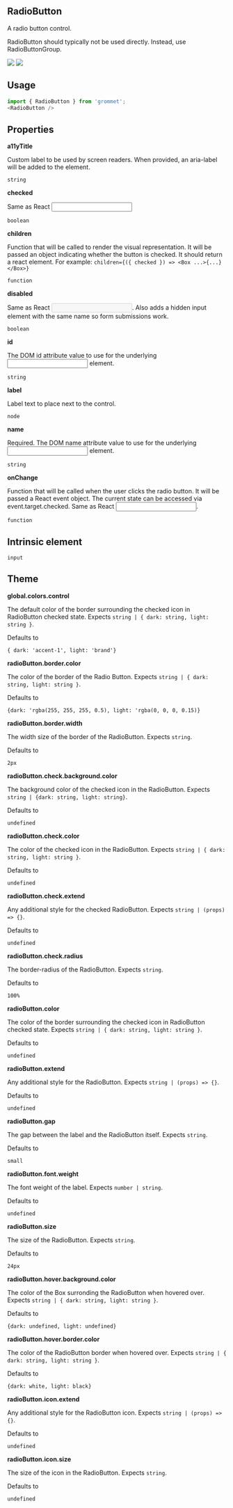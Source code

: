 ## RadioButton
A radio button control.

RadioButton should typically not be used directly.
      Instead, use RadioButtonGroup.

[![](https://cdn-images-1.medium.com/fit/c/120/120/1*TD1P0HtIH9zF0UEH28zYtw.png)](https://storybook.grommet.io/?selectedKind=RadioButton&full=0&addons=0&stories=1&panelRight=0) [![](https://codesandbox.io/static/img/play-codesandbox.svg)](https://codesandbox.io/s/github/grommet/grommet-sandbox?initialpath=radiobutton&module=%2Fsrc%2FRadioButton.js)
## Usage

```javascript
import { RadioButton } from 'grommet';
<RadioButton />
```

## Properties

**a11yTitle**

Custom label to be used by screen readers.
      When provided, an aria-label will be added to the element.

```
string
```

**checked**

Same as React <input checked={} />

```
boolean
```

**children**

Function that will be called to render the visual representation.
      It will be passed an object indicating whether the button is checked. It
      should return a react element.
      For example:
      `children={({ checked }) => <Box ...>{...}</Box>}`
      

```
function
```

**disabled**

Same as React <input disabled={} />. Also adds a hidden input element
with the same name so form submissions work.

```
boolean
```

**id**

The DOM id attribute value to use for the underlying <input/> element.

```
string
```

**label**

Label text to place next to the control.

```
node
```

**name**

Required. The DOM name attribute value to use for the underlying <input/>
       element.

```
string
```

**onChange**

Function that will be called when the user clicks the radio button. It
      will be passed a React event object. The current state can be accessed
      via event.target.checked. Same as React <input onChange={} />.

```
function
```
  
## Intrinsic element

```
input
```
## Theme
  
**global.colors.control**

The default color of the border surrounding 
    the checked icon in RadioButton checked state. Expects `string | { dark: string, light: string }`.

Defaults to

```
{ dark: 'accent-1', light: 'brand'}
```

**radioButton.border.color**

The color of the border of the Radio Button. Expects `string | { dark: string, light: string }`.

Defaults to

```
{dark: 'rgba(255, 255, 255, 0.5), light: 'rgba(0, 0, 0, 0.15)}
```

**radioButton.border.width**

The width size of the border of the RadioButton. Expects `string`.

Defaults to

```
2px
```

**radioButton.check.background.color**

The background color of the checked icon in the RadioButton. Expects `string | {dark: string, light: string}`.

Defaults to

```
undefined
```

**radioButton.check.color**

The color of the checked icon in the RadioButton. Expects `string | { dark: string, light: string }`.

Defaults to

```
undefined
```

**radioButton.check.extend**

Any additional style for the checked RadioButton. Expects `string | (props) => {}`.

Defaults to

```
undefined
```

**radioButton.check.radius**

The border-radius of the RadioButton. Expects `string`.

Defaults to

```
100%
```

**radioButton.color**

The color of the border surrounding the checked 
    icon in RadioButton checked state. Expects `string | { dark: string, light: string }`.

Defaults to

```
undefined
```

**radioButton.extend**

Any additional style for the RadioButton. Expects `string | (props) => {}`.

Defaults to

```
undefined
```

**radioButton.gap**

The gap between the label and the RadioButton itself. Expects `string`.

Defaults to

```
small
```

**radioButton.font.weight**

The font weight of the label. Expects `number | string`.

Defaults to

```
undefined
```

**radioButton.size**

The size of the RadioButton. Expects `string`.

Defaults to

```
24px
```

**radioButton.hover.background.color**

The color of the Box surronding the RadioButton
    when hovered over. Expects `string | { dark: string, light: string }`.

Defaults to

```
{dark: undefined, light: undefined}
```

**radioButton.hover.border.color**

The color of the RadioButton border when hovered over. Expects `string | { dark: string, light: string }`.

Defaults to

```
{dark: white, light: black}
```

**radioButton.icon.extend**

Any additional style for the RadioButton icon. Expects `string | (props) => {}`.

Defaults to

```
undefined
```

**radioButton.icon.size**

The size of the icon in the RadioButton. Expects `string`.

Defaults to

```
undefined
```
